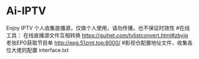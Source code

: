 # Ai-IPTV
Enjoy IPTV
个人收集直播源，仅做个人使用，请勿传播，也不保证时效性
#在线工具： 在线直播源文件互相转换 https://guihet.com/tvlistconvert.html#zbyjg
老张EPG获取节目单 http://epg.51zmt.top:8000/
#影视仓配置地址文件，收集各位大佬的配置 interface.txt
